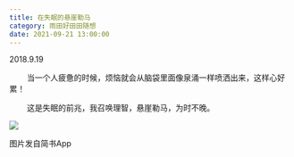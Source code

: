 ```yaml
---
title: 在失眠的悬崖勒马
category: 雨田好田田随想
date: 2021-09-21 13:00:00
---
```


2018.9.19

        当一个人疲惫的时候，烦恼就会从脑袋里面像泉涌一样喷洒出来，这样心好累！

        这是失眠的前兆，我召唤理智，悬崖勒马，为时不晚。

![](https://markdown-1301532546.cos.ap-guangzhou.myqcloud.com/peipei_blog/20210921150404.jpeg)  

图片发自简书App